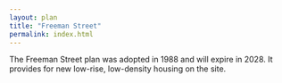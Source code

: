 ```yaml
---
layout: plan
title: "Freeman Street"
permalink: index.html
---
```


The Freeman Street plan was adopted in 1988 and will expire in 2028. It provides for new low-rise, low-density housing on the site.